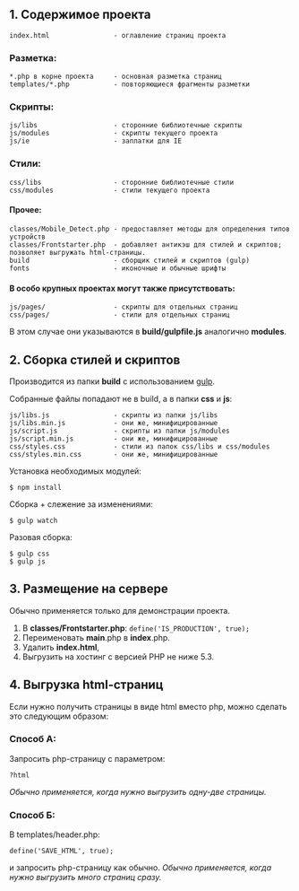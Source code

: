 
## 1. Содержимое проекта

    index.html                - оглавление страниц проекта  

### Разметка:
    *.php в корне проекта     - основная разметка страниц  
    templates/*.php           - повторяющиеся фрагменты разметки  

### Скрипты:
    js/libs                   - сторонние библиотечные скрипты  
    js/modules                - скрипты текущего проекта  
    js/ie                     - заплатки для IE  

### Стили:
    css/libs                  - сторонние библиотечные стили  
    css/modules               - стили текущего проекта  

#### Прочее:
    classes/Mobile_Detect.php - предоставляет методы для определения типов устройств  
    classes/Frontstarter.php  - добавляет антикэш для стилей и скриптов; позволяет выгружать html-страницы.  
    build                     - сборщик стилей и скриптов (gulp)  
    fonts                     - иконочные и обычные шрифты  

#### В особо крупных проектах могут также присутствовать:
    js/pages/                 - скрипты для отдельных страниц  
    css/pages/                - стили для отдельных страниц  

В этом случае они указываются в **build/gulpfile.js** аналогично **modules**.





## 2. Сборка стилей и скриптов

Производится из папки **build** c использованием [gulp](http://gulpjs.com/).

Собранные файлы попадают не в build, а в папки **css** и **js**:

    js/libs.js                - скрипты из папки js/libs  
    js/libs.min.js            - они же, минифицированные  
    js/script.js              - скрипты из папки js/modules  
    js/script.min.js          - они же, минифицированные  
    css/styles.css            - стили из папок css/libs и css/modules  
    css/styles.min.css        - они же, минифицированные  


Установка необходимых модулей:

```
$ npm install
```

Сборка + слежение за изменениями:

```
$ gulp watch
```

Разовая сборка:

```
$ gulp css
$ gulp js
```





## 3. Размещение на сервере

Обычно применяется только для демонстрации проекта.

1. В **classes/Frontstarter.php**: `define('IS_PRODUCTION', true);`
2. Переименовать **main**.php в **index**.php.
3. Удалить **index.html**, 
4. Выгрузить на хостинг с версией PHP не ниже 5.3.





## 4. Выгрузка html-страниц

Если нужно получить страницы в виде html вместо php, можно сделать это следующим образом:

### Способ А:
Запросить php-страницу с параметром:
```
?html
```
*Обычно применяется, когда нужно выгрузить одну-две страницы.*

### Способ Б:
В templates/header.php:
```
define('SAVE_HTML', true);
```
и запросить php-страницу как обычно.
*Обычно применяется, когда нужно выгрузить много страниц сразу.*



